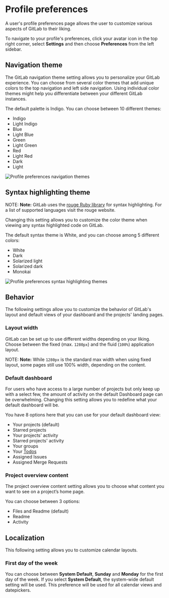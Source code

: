 # Profile preferences

A user's profile preferences page allows the user to customize various aspects
of GitLab to their liking.

To navigate to your profile's preferences, click your avatar icon in the top
right corner, select **Settings** and then choose **Preferences** from the
left sidebar.

## Navigation theme

The GitLab navigation theme setting allows you to personalize your GitLab experience.
You can choose from several color themes that add unique colors to the top navigation
and left side navigation.
Using individual color themes might help you differentiate between your different
GitLab instances.

The default palette is Indigo. You can choose between 10 different themes:

- Indigo
- Light Indigo
- Blue
- Light Blue
- Green
- Light Green
- Red
- Light Red
- Dark
- Light

![Profile preferences navigation themes](img/profil-preferences-navigation-theme.png)

## Syntax highlighting theme

NOTE: **Note:**
GitLab uses the [rouge Ruby library](http://rouge.jneen.net/ "Rouge website")
for syntax highlighting. For a list of supported languages visit the rouge website.

Changing this setting allows you to customize the color theme when viewing any
syntax highlighted code on GitLab.

The default syntax theme is White, and you can choose among 5 different colors:

- White
- Dark
- Solarized light
- Solarized dark
- Monokai

![Profile preferences syntax highlighting themes](img/profile-preferences-syntax-themes.png)

## Behavior

The following settings allow you to customize the behavior of GitLab's layout
and default views of your dashboard and the projects' landing pages.

### Layout width

GitLab can be set up to use different widths depending on your liking. Choose
between the fixed (max. `1280px`) and the fluid (`100%`) application layout.

NOTE: **Note:**
While `1280px` is the standard max width when using fixed layout, some pages still use 100% width, depending on the content.

### Default dashboard

For users who have access to a large number of projects but only keep up with a
select few, the amount of activity on the default Dashboard page can be
overwhelming. Changing this setting allows you to redefine what your default
dashboard will be.

You have 8 options here that you can use for your default dashboard view:

- Your projects (default)
- Starred projects
- Your projects' activity
- Starred projects' activity
- Your groups
- Your [Todos](../../workflow/todos.md)
- Assigned Issues
- Assigned Merge Requests

### Project overview content

The project overview content setting allows you to choose what content you want to
see on a project’s home page.

You can choose between 3 options:

- Files and Readme (default)
- Readme
- Activity

## Localization

This following setting allows you to customize calendar layouts.

### First day of the week

You can choose between **System Default**, **Sunday** and **Monday** for the first day of the week. If you select **System Default**, the system-wide default setting will be used.
This preference will be used for all calendar views and datepickers.
